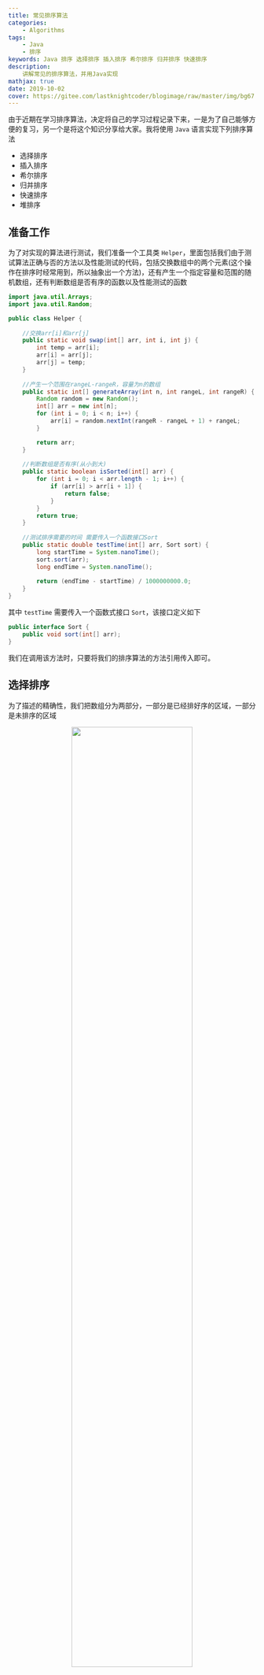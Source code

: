 ```yaml
---
title: 常见排序算法
categories:
	- Algorithms
tags:
	- Java
	- 排序
keywords: Java 排序 选择排序 插入排序 希尔排序 归并排序 快速排序
description:
	讲解常见的排序算法，并用Java实现
mathjax: true
date: 2019-10-02
cover: https://gitee.com/lastknightcoder/blogimage/raw/master/img/bg67.jpg
---
```


由于近期在学习排序算法，决定将自己的学习过程记录下来，一是为了自己能够方便的复习，另一个是将这个知识分享给大家。我将使用 `Java` 语言实现下列排序算法

- 选择排序
- 插入排序
- 希尔排序
- 归并排序
- 快速排序
- 堆排序

## 准备工作

为了对实现的算法进行测试，我们准备一个工具类 `Helper`，里面包括我们由于测试算法正确与否的方法以及性能测试的代码，包括交换数组中的两个元素(这个操作在排序时经常用到，所以抽象出一个方法)，还有产生一个指定容量和范围的随机数组，还有判断数组是否有序的函数以及性能测试的函数

```java
import java.util.Arrays;
import java.util.Random;

public class Helper {
    
    //交换arr[i]和arr[j]
    public static void swap(int[] arr, int i, int j) {
        int temp = arr[i];
        arr[i] = arr[j];
        arr[j] = temp;
    }
    
    //产生一个范围在rangeL-rangeR，容量为n的数组
    public static int[] generateArray(int n, int rangeL, int rangeR) {
        Random random = new Random();
        int[] arr = new int[n];
        for (int i = 0; i < n; i++) {
            arr[i] = random.nextInt(rangeR - rangeL + 1) + rangeL;
        }

        return arr;
    }
    
    //判断数组是否有序(从小到大)
    public static boolean isSorted(int[] arr) {
        for (int i = 0; i < arr.length - 1; i++) {
            if (arr[i] > arr[i + 1]) {
                return false;
            }
        }
        return true;
    }
    
    //测试排序需要的时间 需要传入一个函数接口Sort
    public static double testTime(int[] arr, Sort sort) {
        long startTime = System.nanoTime();
        sort.sort(arr);
        long endTime = System.nanoTime();
        
        return (endTime - startTime) / 1000000000.0;
    }
}
```

其中 `testTime` 需要传入一个函数式接口 `Sort`，该接口定义如下

```java
public interface Sort {
    public void sort(int[] arr);
}
```

我们在调用该方法时，只要将我们的排序算法的方法引用传入即可。

## 选择排序

为了描述的精确性，我们把数组分为两部分，一部分是已经排好序的区域，一部分是未排序的区域

<center>
<img src="https://gitee.com/lastknightcoder/blogimage/raw/master/20200703125549.png" width="70%"/>
</center>


选择排序的策略就是在未排序的区域找出最小元素的位置，然后将它交换到未排序区域的最前方，然后已排序区域向前扩大一位，然后接着上面策略，直至未排序的区域为空，排序结束。下面以一个例子进行说明，我们默认蓝色区域代表已排序区域，白色区域代表未排序区域

<center>
<img src="https://gitee.com/lastknightcoder/blogimage/raw/master/20200703125722.png" width="80%"/>
</center>


代码如下

```java
public class SelectionSort {

    public static void sort(int[] arr) {
        if (arr == null || arr.length < 2) {
            return;
        }

        for (int i = 0; i < arr.length; i++) {
            int minIndex = i;

            for (int j = i + 1; j < arr.length; j++) {
                if (arr[j] < arr[minIndex]) {
                    minIndex = j;
                }
            }
            Helper.swap(arr,minIndex,i);
            minIndex = i + 1;
        }
    }

    public static void main(String[] args) {
        //对100000个数进行排序
        int n = 100000;
        //产生随机数组
        int[] arr = Helper.generateArray(n, 0, n);
        //传入排序算法的引用，得到排序所需时间
        double time = Helper.testTime(arr,SelectionSort::sort);
        //确定算法是否排好序
        System.out.println("isSorted: " + Helper.isSorted(arr));
        //打印排序所需时间
        System.out.println(time + "s");
    }
}
```

输出为

```java
isSorted: true
7.319637673s
```

可见算法已经排好序，并且选择排序对 `100000` 个数据排序所需的时间为 `7.32s` 左右。

## 插入排序

插入排序就像是你在打斗地主，当你摸牌时你对牌的排序。向上面一样，我们将数组分为已排序的部分和未排序的部分，以排序的部分就是你已经排好序的牌，现在你又摸到了一张牌，那么你是不是会将这张牌与排好序的牌进行比较，插入到合适的位置，然后继续摸下一张牌，然后又进行插入排序，直到牌已经摸完了(未排序的部分为空)，那么你就已经拍好序了，下面看一个例子

<center>
<img src="https://gitee.com/lastknightcoder/blogimage/raw/master/20200703125835.png" width="70%"/>
</center>


代码为

```java
public class InsertSort {

    public static void sort(int[] arr) {
        //i = 1开始，因为默认第一张牌是排好序的
        for (int i = 1; i < arr.length; i++) {
            for (int j = i; j > 0; j--) {
                //如果后面比前面小，进行交换
                if (arr[j - 1] > arr[j]) {
                    Helper.swap(arr,j - 1, j);
                } else {
                    //如果后面比前面大，结束交换
                    break;
                }
            }
        }
    }

    public static void main(String[] args) {
        int n = 100000;
        int[] arr = Helper.generateArray(n, 0, n);
        double time = Helper.testTime(arr,InsertSort::sort);
        System.out.println("isSorted: " + Helper.isSorted(arr));
        System.out.println(time + "s");
    }
}

```

输出为

```java
isSorted: true
8.863959818s
```

这表明插入排序对 `100000` 个数据排序所需的时间为 `8.86s` 左右。它的速度比选择排序还要慢一些，这时因为插入排序中含有大量的交换操作，如果我们将上面的交换操作替换为赋值操作

<center>
<img src="https://gitee.com/lastknightcoder/blogimage/raw/master/20200703130059.png" width="70%"/>
</center>


```java
public static void sort(int[] arr) {
    for (int i = 1; i < arr.length; i++) {
        int e = arr[i]; //保存要插入的元素
        int j; //记录要插入的位置
        for (j = i; j > 0; j--) {
            if (arr[j - 1] > e) {
                //向后移动
                arr[j] = arr[j - 1];
            } else {
                break;
            }
        }
        arr[j] = e;
    }
}
```

这时需要的时间为

```java
isSorted: true
2.293106947s
```

并且对于近乎有序的数组，插入排序的速度非常的快，甚至比后面要介绍的 $O(N \log N)$ 的速度还要快。

## 希尔排序

希尔排序是对插入排序的改进。既然是改进，那么我们就要知道插入排序有什么问题：如果有一个很小的数在数组的后方，那么这个数就会进行很长时间的交换才能插入到合适的位置，这明显是一个比较慢的过程

<center>
<img src="https://gitee.com/lastknightcoder/blogimage/raw/master/20200703130150.png" width="80%"/>
</center>


而希尔排序将解决这一个问题，希尔排序首先将数组分组，比如

<center>
<img src="https://gitee.com/lastknightcoder/blogimage/raw/master/20200703130256.png" width="70%"/>
</center>


上面的示例中，我们从每隔 `3` 个一组到每隔 `2` 个一组最后每隔 `1` 个一组，我们把上面的 `"3,2,1"` 称之为增幅序列 `h`，不同的递增序列对算法的性能也有影响，有很多的论文研究了不同的递增序列，但都无法证明某个递增序列是最好的，下面的程序考虑使用 `"1, 4, 13, ..."` 这个递增序列(`h = 1, h = 3 \* h + 1`)，代码如下

```java
public class ShellSort {

    public static void sort(int[] arr) {
        int N = arr.length;
        int h = 1;
        while (h < N / 3) {
            h = 3*h + 1; // 1 4 13 40 121 ...
        }

        // h = 1的时候就是对整个数组进行插入排序
        while (h >= 1) {
            //每隔h个元素(将数组分成了h组)进行插入排序
            for (int i = h; i < N; i++) {
                for (int j = i; j > h - 1; j -= h) {
                    if (arr[j - h] > arr[j]) {
                        Helper.swap(arr, j, j-h);
                    } else {
                        break;
                    }
                }
            }
            h = h/3;
        }
    }

    public static void main(String[] args) {
        int n = 100000;
        int m = 10;
        double time = 0;
        for (int i = 0; i < m; i++) {
            int[] arr = Helper.generateArray(n, 0, n);
            time += Helper.testTime(arr, ShellSort::sort);
            System.out.println("isSorted: " + Helper.isSorted(arr));
        }
        time = time / m;
        System.out.println(time + "s");
    }

}
```

输出为

```java
isSorted: true
0.0292856418s
```

希尔排序 `10` 次平均所需的时间只有 `0.03s`，与选择排序和插入排序不是一个等级上的。

## 归并排序

### 自顶向下的归并排序

归并排序的思想是将数组一分为二，然后对左、右两边的数组进行排序，然后将左右两边的已经有序数组进行融合成一个有序的数组，而左右两边的排序问题也可以按照上面的思想进行，直到数组只剩下一个元素，我们认为已经是有序的了，然后向上进行融合

<center>
<img src="https://gitee.com/lastknightcoder/blogimage/raw/master/20200703130420.png"/>
</center>


下面的代码简要的简述了上面的过程

```java
import java.util.Arrays;

public class MergeSort {

    public static void sort(int[] arr) {
        if (arr == null || arr.length < 2) {
            return ;
        }

        mergeSort(arr,0, arr.length-1);
    }

    private static void mergeSort(int[] arr, int left, int right) {
        //如果只有一个元素，可认为是有序的了
        if (left == right) {
            return ;
        }
		
        int mid = left + (right - left) / 2;
        //对左右两边进行排序
        mergeSort(arr,left,mid);
        mergeSort(arr,mid + 1, right);
		
        //融合左右两边的数组
        merge(arr,left,right);
    }
}
```

现在的关键是如何融合左右两个有序的数组为一个有序的数组，来看下面这个例子

<center>
<img src="https://gitee.com/lastknightcoder/blogimage/raw/master/20200703130555.png"/>
</center>


```java
private static void merge(int[] arr, int left, int right) {
    //要融合的数组
    int[] help = new int[right - left + 1];
    int mid = left + (right - left) / 2;
    //左右数组的首部
    int p1 = left;
    int p2 = mid + 1;
    //要融合数组的首部
    int i = 0;
    //如果两个数组都没有遍历完毕
    while (p1 <= mid && p2 <= right) {
        if (arr[p1] <= arr[p2]) {
            help[i++] = arr[p1++];
        } else {
            help[i++] = arr[p2++];
        }
    }
    //如果p2遍历完毕了，将p1中剩下的元素复制到融合的数组中
    while (p1 <= mid) {
        help[i++] = arr[p1++];
    }
    //同上
    while (p2 <= right) {
        help[i++] = arr[p2++];
    }
    //将融合的数组按序赋值给我们要排序的数组
    for (int j = left; j <= right; j++) {
        arr[j] = help[j - left];
    }
}
```

我们来测试一下 `10` 次平均所需时间为

```java
isSorted: true
0.0334043239s
```

归并排序是 $O(N \log N)$ 级别的算法，比选择排序和插入排序要快很多。

#### 优化

上面我们在对左右两个数组排好序之后，直接进行了 `merge` 操作

```java
mergeSort(arr,left,mid);
mergeSort(arr,mid + 1, right);
merge(arr,left,right);
```

但是如果考虑到如下情况

<center>
<img src="https://gitee.com/lastknightcoder/blogimage/raw/master/20200703130630.png" width="70%"/>
</center>


```java
mergeSort(arr,left,mid);
mergeSort(arr,mid + 1, right);
if (arr[mid] > arr[mid + 1])
    merge(arr,left,right);
```

我们还可以进行优化，在上面我们提到，插入排序在数组近乎有序的情况下排序的速度非常的快，所以我们可以考虑当数组被划分到小于一定的规模(当数组小于一定规模时，近乎有序的概率很大)时我们不在向下划分，而是转而用插入排序，所以我们在 `Helper` 中添加一个方法

```java
public static void insertSort(int[] arr, int l, int r) {
    for (int i = l + 1; i <= r; i++) {
        int e = arr[i]; //保存要插入的元素
        int j; //记录要插入的位置
        for (j = i; j > l; j--) {
            if (arr[j - 1] > e) {
                arr[j] = arr[j - 1];
            } else {
                break;
            }
        }
        arr[j] = e;
    }
}
```

这个方法与插入排序的算法很相似，不过规定了对什么范围的数组进行排序，所以归并排序的算法可以修改如下

```java
private static void mergeSort(int[] arr, int left, int right) {
    //当数组小于15时，使用插入排序
    if (right - left < 15) {
        Helper.insertSort(arr, left, right);
        return;
    }
    
    int mid = left + (right - left) / 2;
    mergeSort(arr,left,mid);
    mergeSort(arr,mid + 1, right);
    if (arr[mid] > arr[mid + 1])
        merge(arr,left,right);
}
```

再次测试 `10` 次平均所需时间

```java
isSorted: true
0.028484280499999997s
```

### 自底向上的归并排序

我们在上面使用的归并排序是自顶向下使用递归来完成的，但是我们不一定要自顶向下的完成这个排序过程，而是可以自底向上进行排序，首先将底层的序拍好，然后进行 `merge` 一路向上完成排序

<center>
<img src="https://gitee.com/lastknightcoder/blogimage/raw/master/20200703130754.png" width="90%"/>
</center>


```java
public static void sortBU(int[] arr) {
    if (arr == null || arr.length < 2) {
        return ;
    }
    //每轮2*sz个元素，为什么不直接sz = 2, 因为我们后面传入mid是要/2，所以这里的粒度就为sz
    for (int sz = 1; sz <= arr.length; sz += sz) {
        //mid <= arr.length - 1
        for (int i = 0; i + sz < arr.length; i += (sz + sz)) {
            //小数组使用插入排序
            if (2 * sz < 15) {
                Helper.insertSort(arr,i, i + sz + sz - 1);
                continue;
            }
            //只有当右边最小比左边最大还大时才需要merge
            if (arr[i + sz -1] > arr[Math.min(i + sz, arr.length - 1)]) //防止越界
                merge(arr, i, i + sz - 1, Math.min(i + sz + sz - 1, arr.length - 1)); //防止越界
        }
    }
}
private static void merge(int[] arr, int left, int mid, int right) {
    int[] help = new int[right - left + 1];
    int p1 = left;
    int p2 = mid + 1;
    int i = 0;
    while (p1 <= mid && p2 <= right) {
        if (arr[p1] <= arr[p2]) {
            help[i++] = arr[p1++];
        } else {
            help[i++] = arr[p2++];
        }
    }
    while (p1 <= mid) {
        help[i++] = arr[p1++];
    }
    while (p2 <= right) {
        help[i++] = arr[p2++];
    }
    for (int j = left; j <= right; j++) {
        arr[j] = help[j - left];
    }
}
```

你可能发现这次的 `merge` 需要自己传入 `mid` 值，而不是自己计算。可以思考一下为什么? 现在我们测试一下自底向上排序所需要的时间

```java
isSorted: true
0.031012182500000006s
```

自底向上的排序会比自顶向下的排序慢，但是自底向上的排序有一个非常重要的特点，它没有利用数组随机访问的特点，即数组通过下标对元素访问(插入排序中有，但是你可以不优化这里)，这意味着我们可以对链表使用自底向上的排序。

## 快速排序

### 基本算法

在看快速排序算法前我们先来看一个问题，给定一个数，要求数组左边的数都小于等于这个数，数组右边的数都大于这个数，请问这个算法怎么写。首先我们将数组标记为小于等于区和大于区，并用 `less` 和 `more` 标记区域的范围，所有 `index <= less` 的元素都小于指定数，所有 `index >= more` 的都大于指定数，下图将讲解具体的算法

<center>
<img src="https://gitee.com/lastknightcoder/blogimage/raw/master/20200703130928.png" width="90%"/>
</center>


上面的过程我们称为 `partition`，对应的代码如下

```java
int e = 6;
public static int partition(int[] arr, int L, int R) {
    int less = L - 1;
    int more = R + 1;
    int cur = L;
    while (cur < more) {
        if (arr[cur] <= e) {
            //如果当前元素小于指定元素 less和cur向前移动
            less++;
            cur++;
        } else if (arr[cur] > e) {
            Helper.swap(arr,--more,cur);
        } else {
            cur++;
        }
    }
    //返回两个数组的分界处
    return less;
}
```

那么快速排序的思想就是选定一个数(一般我们选择要排序范围内的最后一个数 `arr[R]`)，要求左边的数比这个数小(或等于)，右边的数比这个数大。然后又接着对左右两边的数进行上述的分割(`partition`)，直至分割后的数组只剩下一个元素，可认为是有序的，这时数组就是有序的了

```java
public class QuickSort {
    public static void sort(int[] arr) {
        if (arr == null || arr.length < 2) {
            return;
        }

        quickSort(arr,0,arr.length-1);
    }

    public static void quickSort(int[] arr, int l, int r) {
        //当数组较小时，使用插入排序
        if (r - l < 15) {
            Helper.insertSort(arr, l, r);
            return;
        }
        
        if (l < r) {
            int p = partition(arr, l, r);
            quickSort(arr, l, p);
            quickSort(arr, p + 1, r);
        }
    }

    public static int partition(int[] arr, int L, int R) {
        int less = L - 1;
        int more = R + 1;

        int cur = L;
        while (cur < more) {
            if (arr[cur] <= arr[R]) {
                less++;
                cur++;
            } else if (arr[cur] > arr[R]) {
                Helper.swap(arr,--more,cur);
            }
        }
        
        return less;
    }
}
```

测试此时 `10` 次平均所需的时间

```java
isSorted: true
0.023240137399999996s
```

### 随机快排

但是此时有一个问题，如果此时数组是近乎有序的，那么我们根据最后一个元素划分元素会划分出左右两边的数组失衡

<center>
<img src="https://gitee.com/lastknightcoder/blogimage/raw/master/20200703131025.png" width="70%"/>
</center>


所以我们不能选择最后一个元素，而是选择一个随机的元素，我们只要在上面的程序中加入下面的一行代码即可

```java
if (l < r) {
    //随机一个下标和最后一个元素交换
    Helper.swap(arr, (int)Math.random() * (r - l + 1) + l, r); // 随机快排
    int p = partition(arr, l, r);
    quickSort(arr, l, p);
    quickSort(arr, p + 1, r);
}
```

### 三路快排

这时需要考虑这么一种情况，如果数组中有十分多的重复元素，那么就会有元素重复的子数组，这时应该就不应该排序了，但是我们的算法还是会把数组继续切分为更小的数组进行排序，这就有很大的改进潜力。所以我们考虑我们的 `partition` 算法不再划分为两部分，而是划分为三部分，小于，等于和大于三个区域

<center>
<img src="https://gitee.com/lastknightcoder/blogimage/raw/master/20200703131143.png" width="80%"/>
</center>


所以我们修改上面的排序算法如下

```java
public static void quickSort(int[] arr, int l, int r) {
    if (r - l < 15) {
        Helper.insertSort(arr, l, r);
        return;
    }
    if (l < r) {
        Helper.swap(arr, (int)Math.random() * (r - l + 1) + l, r); // 随机快排
        //p得到的是等于区的范围
        int[] p = partition(arr,l,r);
        //对等于区不用排序
        quickSort(arr,l,p[0] - 1);
        quickSort(arr,p[1] + 1, r);
    }
}
public static int[] partition(int[] arr, int L, int R) {
    int less = L - 1;
    int more = R;
    int cur = L;
    while (cur < more) {
        if (arr[cur] < arr[R]) {
            //与less的前一个元素进行交换 并且less和cur向前移动
            Helper.swap(arr,++less,cur++);
        } else if (arr[cur] > arr[R]) {
            //与more的后一个元素进行交换 并且more向后移动，并且cur和less都不移动
            Helper.swap(arr,--more,cur);
        } else {
            //如果等于，将cur向前移动即可
            cur++;
        }
    }
    
    //最后将最后一个元素与more位置的元素进行交换
    Helper.swap(arr,R,more);
    //返回等于区的左右下标
    return new int[]{less+1,more};
}
```

## 堆排序

堆的有关知识可以参考[数据结构--Java描述](https://lastknightcoder.gitee.io//%E6%95%B0%E6%8D%AE%E7%BB%93%E6%9E%84--Java%E6%8F%8F%E8%BF%B0/)中优先队列与堆的内容，如果你已经仔细的阅读了话，相比你已经熟悉了堆的性质了，那么下面就直接上代码了

```java
import java.util.Arrays;

public class HeapSort {

    public static void sort(int[] arr) {
        if (arr == null || arr.length < 2) {
            return;
        }

        //将数组变成堆结构
        for (int i = 0; i < arr.length; i++) {
            heapInsert(arr,i);
        }

        int heapSize = arr.length;
        while (heapSize > 0) {
            Helper.swap(arr,0,--heapSize);
            heapify(arr,0,heapSize);
        }
    }

    public static void heapInsert(int[] arr, int index) {
        while (arr[index] > arr[(index-1)/2]) {
            Helper.swap(arr,index,(index-1)/2);
            index = (index - 1)/2;
        }

    }

    public static void heapify(int[] arr, int index, int heapSize) {
        int left = 2 * index + 1;

        while (left < heapSize) {
            int right = left + 1;
            //假设左更大
            int larger = left;
            //如果右比左大 改变larger为右
            if (right < heapSize && arr[right] > arr[left]) {
                larger = right;
            }

            //如果父比左右子节点都大，说明还是堆，直接退出循环
            if (arr[larger] < arr[index]) {
                break;
            }

            //如果不是，那么就和比较大的交换交换
            Helper.swap(arr,larger,index);
            index = larger;
            left = index * 2 + 1;
        }
    }

    public static void main(String[] args) {
        int n = 100000;
        int m = 10;
        double time = 0;
        for (int i = 0; i < m; i++) {
            int[] arr = Helper.generateArray(n, 0, n);
            time += Helper.testTime(arr, HeapSort::sort);
            System.out.println("isSorted: " + Helper.isSorted(arr));
        }
        time = time / m;
        System.out.println(time + "s");
    }
}
```

测试 `10` 次平均所需时间为

```java
isSorted: true
0.060118443099999995s
```